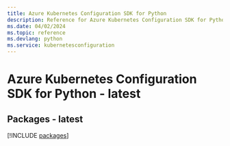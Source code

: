 ```yaml
---
title: Azure Kubernetes Configuration SDK for Python
description: Reference for Azure Kubernetes Configuration SDK for Python
ms.date: 04/02/2024
ms.topic: reference
ms.devlang: python
ms.service: kubernetesconfiguration
---
```

# Azure Kubernetes Configuration SDK for Python - latest
## Packages - latest
[!INCLUDE [packages](kubernetes-configuration-index.md)]